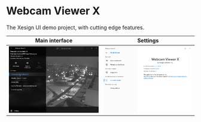 # Webcam Viewer X
The Xesign UI demo project, with cutting edge features.

| Main interface | Settings |
|:-------------------------:|:-------------------------:|
|<img width="1604" src="/Screenshots/0.png"> | <img width="1604" src="/Screenshots/1.png">
